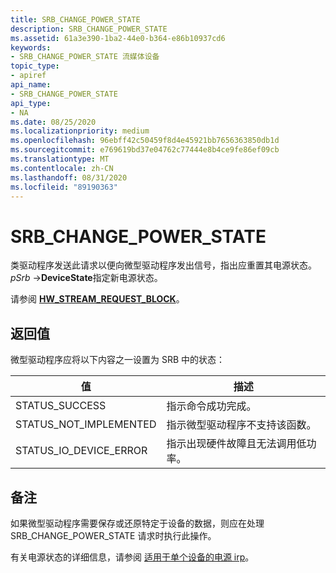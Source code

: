 ```yaml
---
title: SRB_CHANGE_POWER_STATE
description: SRB_CHANGE_POWER_STATE
ms.assetid: 61a3e390-1ba2-44e0-b364-e86b10937cd6
keywords:
- SRB_CHANGE_POWER_STATE 流媒体设备
topic_type:
- apiref
api_name:
- SRB_CHANGE_POWER_STATE
api_type:
- NA
ms.date: 08/25/2020
ms.localizationpriority: medium
ms.openlocfilehash: 96ebff42c50459f8d4e45921bb7656363850db1d
ms.sourcegitcommit: e769619bd37e04762c77444e8b4ce9fe86ef09cb
ms.translationtype: MT
ms.contentlocale: zh-CN
ms.lasthandoff: 08/31/2020
ms.locfileid: "89190363"
---
```

# <a name="srb_change_power_state"></a>SRB_CHANGE_POWER_STATE

类驱动程序发送此请求以便向微型驱动程序发出信号，指出应重置其电源状态。 *pSrb* ->**DeviceState**指定新电源状态。

请参阅 [**HW_STREAM_REQUEST_BLOCK**](/windows-hardware/drivers/ddi/strmini/ns-strmini-_hw_stream_request_block)。

## <a name="return-value"></a>返回值

微型驱动程序应将以下内容之一设置为 SRB 中的状态：

| 值 | 描述 |
|--|--|
| STATUS_SUCCESS | 指示命令成功完成。 |
| STATUS_NOT_IMPLEMENTED | 指示微型驱动程序不支持该函数。 |
| STATUS_IO_DEVICE_ERROR | 指示出现硬件故障且无法调用低功率。 |

## <a name="remarks"></a>备注

如果微型驱动程序需要保存或还原特定于设备的数据，则应在处理 SRB_CHANGE_POWER_STATE 请求时执行此操作。

有关电源状态的详细信息，请参阅 [适用于单个设备的电源 irp](../kernel/power-irps-for-individual-devices.md)。